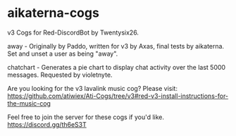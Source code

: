 # aikaterna-cogs
v3 Cogs for Red-DiscordBot by Twentysix26.

away - Originally by Paddo, written for v3 by Axas, final tests by aikaterna. Set and unset a user as being "away".

chatchart - Generates a pie chart to display chat activity over the last 5000 messages. Requested by violetnyte.


Are you looking for the v3 lavalink music cog? Please visit: https://github.com/atiwiex/Ati-Cogs/tree/v3#red-v3-install-instructions-for-the-music-cog


Feel free to join the server for these cogs if you'd like. https://discord.gg/th6eS3T
